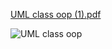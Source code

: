 [UML class oop (1).pdf](https://github.com/bglawson1001/2143-OOP-Lawson/files/11399676/UML.class.oop.1.pdf)




![UML class oop](https://user-images.githubusercontent.com/122930732/236271332-f4fa91c7-4df2-416b-9ed8-7fa81959cb47.png)
